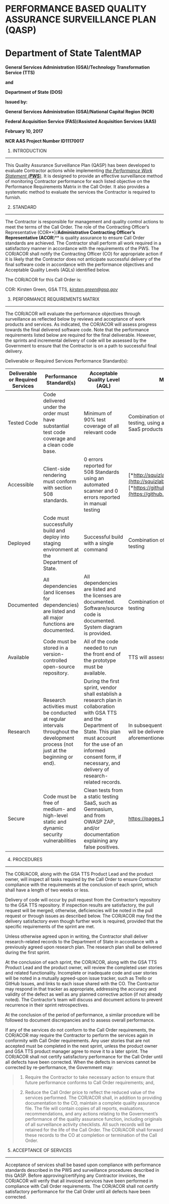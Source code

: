 PERFORMANCE BASED QUALITY ASSURANCE SURVEILLANCE PLAN (QASP) 
=============================================================

Department of State TalentMAP
=============================

**General Services Administration (GSA)/Technology Transformation Service (TTS)**

**and**

**Department of State (DOS)**

**Issued by:**

**General Services Administration (GSA)/National Capital Region (NCR)**

**Federal Acquisition Service (FAS)/Assisted Acquisition Services (AAS)**

**February 10, 2017**

**NCR AAS Project Number ID11170017**

1. INTRODUCTION
------------

This Quality Assurance Surveillance Plan (QASP) has been developed to evaluate Contractor actions while implementing [*the Performance Work Statement (**PWS**)*](https://docs.google.com/document/d/1SXuXrg-6JHJqYW6Y_Dj3IHoZYPikKfvJGs7dVNbEtMw/edit#heading=h.2et92p0). It is designed to provide an effective surveillance method of monitoring Contractor performance for each listed objective on the Performance Requirements Matrix in the Call Order. It also provides a systematic method to evaluate the services the Contractor is required to furnish.

2. STANDARD
--------

The Contractor is responsible for management and quality control actions to meet the terms of the Call Order. The role of the Contracting Officer’s Representative (COR**)/**Administrative Contracting Officer’s Representative (ACOR**)** is quality assurance to ensure Call Order standards are achieved. The Contractor shall perform all work required in a satisfactory manner in accordance with the requirements of the PWS. The COR/ACOR shall notify the Contracting Officer (CO) for appropriate action if it is likely that the Contractor does not anticipate successful delivery of the final software code in accordance with the performance objectives and Acceptable Quality Levels (AQLs) identified below.

The COR/ACOR for this Call Order is:

COR: Kirsten Green, GSA TTS, *kirsten.green@gsa.gov*

3. PERFORMANCE REQUIREMENTS MATRIX
-------------------------------

The COR/ACOR will evaluate the performance objectives through surveillance as reflected below by reviews and acceptance of work products and services. As indicated, the COR/ACOR will assess progress towards the final delivered software code. Note that the performance requirements listed below are required for the final deliverable. However, the sprints and incremental delivery of code will be assessed by the Government to ensure that the Contractor is on a path to successful final delivery.

Deliverable or Required Services Performance Standard(s):

| **Deliverable or Required Services** | **Performance Standard(s)**                                                                                                       | **Acceptable Quality Level (AQL)**                                                                                                                                                                                                                 | **Method of Surveillance**                                                                                                                                           |
|--------------------------------------|-----------------------------------------------------------------------------------------------------------------------------------|----------------------------------------------------------------------------------------------------------------------------------------------------------------------------------------------------------------------------------------------------|----------------------------------------------------------------------------------------------------------------------------------------------------------------------|
| Tested Code                          | Code delivered under the order must have substantial test code coverage and a clean code base.                                    | Minimum of 90% test coverage of all relevant code                                                                                                                                                                                                  | Combination of manual review and automated testing, using agreed-upon publicly-available SaaS products                                                               |
| Accessible                           | Client-side rendering must conform with section 508 standards.                                                                    | 0 errors reported for 508 Standards using an automated scanner and 0 errors reported in manual testing                                                                                                                                             | [*http://squizlabs.github.io/HTML\_CodeSniffer/*](http://squizlabs.github.io/HTML_CodeSniffer/)or [*https://github.com/pa11y/pa11y*](https://github.com/pa11y/pa11y) |
| Deployed                             | Code must successfully build and deploy into staging environment at the Department of State.                                      | Successful build with a single command                                                                                                                                                                                                             | Combination of manual review and automatic testing                                                                                                                   |
| Documented                           | All dependencies (and licenses for dependencies) are listed and all major functions are documented.                               | All dependencies are listed and the licenses are documented. Software/source code is documented. System diagram is provided.                                                                                                                       | Combination of manual review and automatic testing                                                                                                                   |
| Available                            | Code must be stored in a version-controlled open-source repository.                                                               | All of the code needed to run the front end of the prototype must be available.                                                                                                                                                                    | TTS will assess code availability.                                                                                                                                   |
| Research                             | Research activities must be conducted at regular intervals throughout the development process (not just at the beginning or end). | During the first sprint, vendor shall establish a research plan in collaboration with GSA TTS and the Department of State. This plan must account for the use of an informed consent form, if necessary, and delivery of research-related records.   | In subsequent sprints, research-related records will be delivered in accordance with the aforementioned research plan.                                                                                                                              | TTS will cross-reference research-related records with other project documentation to ensure that research is properly accounted for and communicated.               |
| Secure                               | Code must be free of medium- and high-level static and dynamic security vulnerabilities                                           | Clean tests from a static testing SaaS, such as Gemnasium, and from OWASP ZAP, and/or documentation explaining any false positives.                                                                                                                | https://pages.18f.gov/before-you-ship/                                                                                                                               |

4. PROCEDURES
----------

The COR/ACOR, along with the GSA TTS Product Lead and the product owner, will inspect all tasks required by the Call Order to ensure Contractor compliance with the requirements at the conclusion of each sprint, which shall have a length of two weeks or less.

Delivery of code will occur by pull request from the Contractor’s repository to the GSA TTS repository. If inspection results are satisfactory, the pull request will be merged; otherwise, deficiencies will be noted in the pull request or through issues as described below. The COR/ACOR may find the delivery satisfactory even though further work is required, provided that the specific requirements of the sprint are met.

Unless otherwise agreed upon in writing, the Contractor shall deliver research-related records to the Department of State in accordance with a previously agreed upon research plan. The research plan shall be delivered during the first sprint.

At the conclusion of each sprint, the COR/ACOR, along with the GSA TTS Product Lead and the product owner, will review the completed user stories and related functionality. Incomplete or inadequate code and user stories will be noted in a mutually agreed-upon issue tracker, such as Trello or GitHub Issues, and links to each issue shared with the CO. The Contractor may respond in that tracker as appropriate, addressing the accuracy and validity of the defect as well as any planned corrective action (if not already noted). The Contractor’s team will discuss and document actions to prevent recurrence in their sprint retrospectives.

At the conclusion of the period of performance, a similar procedure will be followed to document discrepancies and to assess overall performance.

If any of the services do not conform to the Call Order requirements, the COR/ACOR may require the Contractor to perform the services again in conformity with Call Order requirements. Any user stories that are not accepted must be completed in the next sprint, unless the product owner and GSA TTS product manager agree to move it to a later sprint. The COR/ACOR shall not certify satisfactory performance for the Call Order until all defects have been corrected. When the defects in services cannot be corrected by re-performance, the Government may:

> 1)  Require the Contractor to take necessary action to ensure that future performance conforms to Call Order requirements; and,

> 2)  Reduce the Call Order price to reflect the reduced value of the services performed. The COR/ACOR shall, in addition to providing documentation to the CO, maintain a complete quality assurance file. The file will contain copies of all reports, evaluations, recommendations, and any actions relating to the Government’s performance of the quality assurance function, including originals of all surveillance activity checklists. All such records will be retained for the life of the Call Order. The COR/ACOR shall forward these records to the CO at completion or termination of the Call Order.

5. ACCEPTANCE OF SERVICES
----------------------

Acceptance of services shall be based upon compliance with performance standards described in the PWS and surveillance procedures described in this QASP. Before approving/certifying any Contractor invoices, the COR/ACOR will verify that all invoiced services have been performed in compliance with Call Order requirements. The COR/ACOR shall not certify satisfactory performance for the Call Order until all defects have been corrected.
